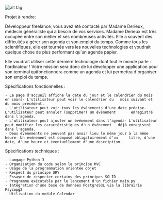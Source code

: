 ![alt tag](https://www.ville-mordelles.fr/medias/2015/02/agenda-1.jpg)


Projet à rendre:

Développeur freelance, vous avez été contacté par Madame Derieux, médecin généraliste qui a besoin de vos services. Madame Derieux est très occupée entre son métier et ses nombreuses activités. Elle a souvent des difficultés à gérer son agenda et son emploi du temps. Comme tous les scientifiques, elle est tournée vers les nouvelles technologies et voudrait quelque chose de plus performant qu'un agenda papier. 

Elle voudrait utiliser cette dernière technologie dont tout le monde parle : l'ordinateur ! Votre mission sera donc de lui développer une application pour son terminal quifonctionnera comme un agenda et lui permettra d'organiser son emploi du temps.

Spécifications fonctionnelles :

    - La page d'accueil affiche la date du jour et le calendrier du mois en cours- L'utilisateur peut voir le calendrier du   mois suivant et du mois précédent.
    - L'utilisateur peut voir tous les événements d'une date précise- L'utilisateur peut annuler (supprimer) un événement       enregistré dans l'agenda.
    - L'utilisateur peut ajouter un événement dans l'agenda- L'utilisateur peut modifier les caractéristiques d'un événement   déjà enregistré dans l'agenda.
    - Deux événements ne peuvent pas avoir lieu le même jour à la même heure- Un événement est composé obligatoirement d'un     titre, d'une date, d'une heure et éventuellement d'une description.
    
Spécifications techniques :

    - Langage Python 3
    - Organisation du code selon le principe MVC
    - Usage de la programmation orientée objet
    - Respect du principe DRY
    - Essayer de respecter certains des principes SOLID
    - Programme exécutable par le lancement d'un fichier main.py
    - Intégration d'une base de données PostgreSQL via la librairie Psycopg2
    - Utilisation du module Calendar



